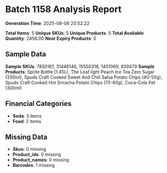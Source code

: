# Batch 1158 Analysis Report

**Generation Time**: 2025-08-06 20:52:22

**Total Items**: 5
**Unique SKUs**: 5
**Unique Products**: 5
**Total Available Quantity**: 2456.00
**Near Expiry Products**: 0

## Sample Data
**Sample SKUs**: 7850181, 31446146, 15550318, 1401069, 939479
**Sample Products**: Sprite Bottle (1.45L), The Leaf light Peach Ice Tea Zero Sugar (330ml), Spuds Craft Cooked Sweet And Chili Salsa Potato Chips (40-50g), Spuds Craft Cooked Hot Sriracha Potato Chips (70-80g), Coca-Cola Pet (300ml)

## Financial Categories
- **Soda**: 3 items
- **Food**: 2 items

## Missing Data
- **Skus**: 0 missing
- **Product_ids**: 0 missing
- **Product_names**: 0 missing
- **Barcodes**: 1 missing
